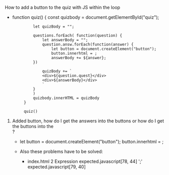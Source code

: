 How to add a button to the quiz with JS within the loop
 - function quiz() {
                const quizbody = document.getElementById("quiz");

                let quizBody = "";

                questions.forEach( function(question) {
                    let answerBody = "";
                    question.answ.forEach(function(answer) {
                        let button = document.createElement("button");
                        button.innerhtml = ;
                        answerBody += ${answer};                  
                })

                    quizBody += `
                    <div>${question.quest}</div>
                    <div>${answerBody}</div>
                    `                    
                }            
                )
                quizbody.innerHTML = quizBody
            }

            quiz()

1. Added button, how do I get the answers into the buttons or how do I get the buttons into the <div>?
    - let button = document.createElement("button");
                        button.innerhtml = ;

    - Also these problems have to be solved: 
        - index.html 2
        Expression expected.javascript[78, 44]
        ';' expected.javascript[79, 40]